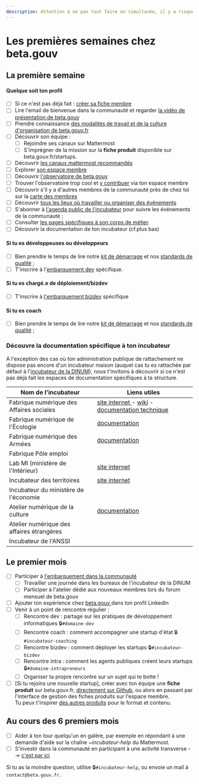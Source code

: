 ```yaml
---
description: Attention à ne pas tout faire en simultanée, il y a risque d'overdose 😄
---
```


# Les premières semaines chez beta.gouv

## La première semaine

#### Quelque soit ton profil

* [ ] Si ce n'est pas déjà fait : [créer sa fiche membre](premier-pas-indispensable-creer-ta-fiche-membre.md)
* [ ] Lire l'email de bienvenue dans la communauté et regarder [la vidéo de présentation de beta.gouv](https://www.youtube.com/watch?v=TvFlxDMlbfo)
* [ ] Prendre connaissance [des modalités de travail et de la culture d'organisation de beta.gouv.fr](../culture/)&#x20;
* [ ] Découvrir son équipe :
  * [ ] Rejoindre ses canaux sur Mattermost&#x20;
  * [ ] S'imprégner de la mission sur la **fiche produit** disponible sur beta.gouv.fr/startups.
* [ ] Découvrir [les canaux mattermost recommandés](https://doc.incubateur.net/communaute/travailler-a-beta-gouv/jutilise-les-outils-de-la-communaute/mattermost/canaux-recommandes)
* [ ] Explorer [son espace membre](https://espace-membre.incubateur.net/)
* [ ] Découvrir [l'observatoire de beta.gouv](https://metabase.incubateur.net/public/dashboard/753b9685-f801-4b1a-8e09-6cefed729e2e?date\_d%27arriv%25C3%25A9=past3years\~)
* [ ] Trouver l'observatoire trop cool et [y contribuer](https://espace-membre.incubateur.net/) via ton espace membre
* [ ] Découvrir s'il y a d'autres membres de la communauté près de chez toi sur la [carte des membres](https://espace-membre.incubateur.net/map)&#x20;
* [ ] Découvrir [tous les lieux où travailler ou organiser des événements](../../decouvrir-les-guides-des-autres-incubateurs/incubateur-de-la-dinum/ou-travailler.md)
* [ ] S'abonner à [l'agenda public de l'incubateur](https://calendar.google.com/calendar/embed?src=0ieonqap1r5jeal5ugeuhoovlg%40group.calendar.google.com\&ctz=Europe/Paris) pour suivre les événements de la communauté ;
* [ ] Consulter [les pages spécifiques à son corps de métier](https://doc.incubateur.net/communaute/gerer-sa-startup-detat-ou-de-territoires-au-quotidien/decouvrir-les-differents-metiers-dune-startup-detat/les-differents-metiers-dans-une-startup-detat).
* [ ] Découvrir la documentation de ton incubateur (cf.plus bas)

#### Si tu es développeuses ou développeurs

* [ ] Bien prendre le temps de lire notre [kit de démarrage](../../gerer-sa-startup-detat-ou-de-territoires-au-quotidien/la-vie-dune-se/construction/kit-de-demarrage.md) et nos [standards de qualité](../../gerer-sa-startup-detat-ou-de-territoires-au-quotidien/je-fais-des-choix-technologique/standards-de-qualite-beta.gouv.fr.md) ;
* [ ] T'inscrire à l'[embarquement dev](https://airtable.com/shrUCbUT72KtKefsu) spécifique.

#### Si tu es chargé.e de déploiement/bizdev

* [ ] T'inscrire à [l'embarquement bizdev](https://airtable.com/appebTa6XsY6fDixm/shr5Uaqje8eV9BabU) spécifique

#### Si tu es coach

* [ ] Bien prendre le temps de lire notre [kit de démarrage](../../gerer-sa-startup-detat-ou-de-territoires-au-quotidien/la-vie-dune-se/construction/kit-de-demarrage.md) et nos [standards de qualité](../../gerer-sa-startup-detat-ou-de-territoires-au-quotidien/je-fais-des-choix-technologique/standards-de-qualite-beta.gouv.fr.md) ;

### Découvre la documentation spécifique à ton incubateur

A l'exception des cas où ton administration publique de rattachement ne dispose pas encore d'un incubateur maison (auquel cas tu es rattachée par défaut à l'[incubateur de la DINUM](../../decouvrir-les-guides-des-autres-incubateurs/incubateur-de-la-dinum/)), nous t'invitons à découvrir si ce n'est pas déjà fait les espaces de documentation spécifiques à ta structure.

| Nom de l'incubateur                       | Liens utiles                                                                                                                                                                                                         |
| ----------------------------------------- | -------------------------------------------------------------------------------------------------------------------------------------------------------------------------------------------------------------------- |
| Fabrique numérique des Affaires sociales  | [site internet ](https://www.fabrique.social.gouv.fr)- [wiki](https://github.com/SocialGouv/www/wiki) - [documentation technique](https://github.com/SocialGouv/www/wiki/Social-Gouv-Tech-Welcome-Pack-%F0%9F%96%96) |
| Fabrique numérique de l'Écologie          | [documentation](https://fabrique-numerique.gitbook.io/guide/)                                                                                                                                                        |
| Fabrique numérique des Armées             | [documentation](broken-reference)                                                                                                                                                                                    |
| Fabrique Pôle emploi                      |                                                                                                                                                                                                                      |
| Lab MI (ministère de l'Intérieur)         | [site internet](https://beta.interieur.gouv.fr)                                                                                                                                                                      |
| Incubateur des territoires                | [site internet](https://incubateur.anct.gouv.fr)                                                                                                                                                                     |
| Incubateur du ministère de l'économie     |                                                                                                                                                                                                                      |
| Atelier numérique de la culture           | [documentation](https://atelier-numerique.gitbook.io/atelier-numerique-le-guide/)                                                                                                                                    |
| Atelier numérique des affaires étrangères |                                                                                                                                                                                                                      |
| Incubateur de l'ANSSI                     |                                                                                                                                                                                                                      |

## Le premier mois

* [ ] Participer à [l'embarquement dans la communauté](embarquement-dans-la-communaute.md)
  * [ ] Travailler une journée dans les bureaux de l'incubateur de la DINUM
  * [ ] Participer à l'atelier dédié aux nouveaux membres lors du forum mensuel de beta.gouv
* [ ] Ajouter ton expérience chez [beta.gouv ](https://www.linkedin.com/company/betagouv/?originalSubdomain=fr)dans ton profil LinkedIn
* [ ] Venir à un point de rencontre régulier :
  * [ ] Rencontre dev : partage sur les pratiques de développement informatiques 🔒`#domaine-dev`&#x20;
  * [ ] Rencontre coach : comment accompagner une startup d'état 🔒`#incubateur-coaching`&#x20;
  * [ ] Rencontre bizdev : comment déployer les startups 🔒`#incubateur-bizdev`
  * [ ] Rencontre intra : comment les agents publiques créent leurs startups 🔒`#domaine-intrapreneurs`
  * [ ] Organiser ta propre rencontre sur un sujet qui te botte !
* [ ] \[Si tu rejoins une nouvelle startup], créer avec ton équipe une **fiche produit** sur beta.gouv.fr, [directement sur Github](https://github.com/betagouv/beta.gouv.fr/tree/master/content/\_startups), ou alors en passant par l'interface de gestion des fiches produits sur l'espace membre.\
  &#x20;Tu peux t'inspirer [des autres produits](https://beta.gouv.fr/startups/) pour le format et contenu.

## Au cours des 6 premiers mois

* [ ] Aider à ton tour quelqu'un en galère, par exemple en répondant à une demande d'aide sur la chaîne _\~incubateur-help_ du Mattermost.
* [ ] S'investir dans la communauté en participant à une activité transverse --> [c'est par ici](../actions-transverses/)

Si tu as la moindre question, utilise 🔒`#incubateur-help`, ou envoie un mail à `contact@beta.gouv.fr.`
